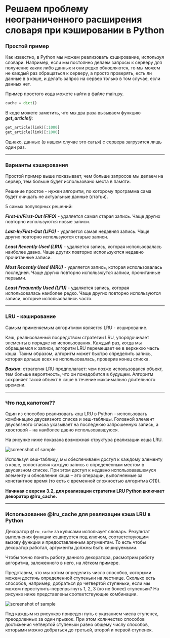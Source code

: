 # Решаем проблему неограниченного расширения словаря при кэшировании в Python

### Простой пример

Как известно, в Python мы можем реализовать кэширование, используя словари. Например, если мы постоянно делаем запросы к серверу для получение каких либо данных и они редко обновляются, то мы можем не каждый раз обращаться к серверу, а просто проверять, есть ли данные в в кэше, и делать запрос на сервер только в том случае, если данных нет. 

Пример простого кода можете найти в файле main.py.

```Python
cache = dict()
```

В коде можете заметить, что мы два раза вызываем функцию ***get_article()***:
```Python
get_article(link)[:1000]
get_article(link)[:1000]
```
Однако, данные (в нашем случае это сатья) с сервера загрузится лишь один раз.
****
### Варианты кэширования

Простой пример выше показывает, чем больше запросов мы делаем на сервер, тем больше будет использовано места в памяти.

Решение простое - нужен алгоритм, по которому программа сама будет очищать не актуальные данные (статьи).

5 самых популярных решений:

***First-In/First-Out (FIFO)*** - удаляется самая старая запись. Чаще других повторно используются новые записи.

***Last-In/First-Out (LIFO)*** - удаляется самая недавняя запись. Чаще других повторно используются старые записи.

***Least Recently Used (LRU)*** - удаляется запись, которая использовалась наиболее давно. Чаще других повторно используются недавно прочитанные записи.  

***Most Recently Used (MRU)*** - удаляется запись, которая использовалась последней. Чаще других повторно использюутся записи, прочитанные первыми.

***Least Frequently Used (LFU)*** - удаляется запись, которая использовалась наиболее редко. Чаще других повторно используются записи, которые использовались часто.
****

### LRU - кэширование

Самым применяемым алгоритмом является LRU - кэширование.

Кэш, реализованный посредством стратегии LRU, упорядочивает элементы в порядке их использования. Каждый раз, когда мы обращаемся к записи, алгоритм LRU перемещает ее в верхнюю часть кэша. Таким образом, алгоритм может быстро определить запись, которая дольше всех не использовалась, проверив конец списка.

***Важно***: стратегия LRU предполагает: чем позже использовался объект, тем больше вероятность, что он понадобится в будущем. Алгоритм сохраняет такой объект в кэше в течение максимально длительного времени.

****

### Что под капотом??

Один из способов реализовать кэш LRU в Python – использовать комбинацию двусвязного списка и хеш-таблицы. Головной элемент двусвязного списка указывает на последнюю запрошенную запись, а хвостовой – на наиболее давно использовавшуюся.

На рисунке ниже показана возможная структура реализации кэша LRU.

![screenshot of sample](https://media.proglib.io/posts/2020/11/16/0e5778fa08c56242c5900d10a80a83db.png)


Используя хеш-таблицу, мы обеспечиваем доступ к каждому элементу в кэше, сопоставляя каждую запись с определенным местом в двусвязном списке. При этом доступ к недавно использовавшемуся элементу и обновление кэша – это операции, выполняемые за константное время (то есть с временной сложностью алгоритма 𝑂(1)).

**Начиная с версии 3.2, для реализации стратегии LRU Python включает декоратор @lru_cache.**

****
### Использование @lru_cache для реализации кэша LRU в Python

Декоратор `@lru_cache` за кулисами использует словарь. Результат выполнения функции кэшируется под ключом, соответствующим вызову функции и предоставленным аргументам. То есть чтобы декоратор работал, аргументы должны быть хешируемыми.

Чтобы точно понять работу данного декоратора, расмотрим работу алгоритма, заложенного в него, на лёгком примере.

Представим, что мы хотим определить число способов, которыми можем достичь определенной ступеньки на лестнице. Сколько есть способов, например, добраться до четвертой ступеньки, если мы можем переступить-перепрыгнуть 1, 2, 3 (но не более) ступеньки? На рисунке ниже представлены соответствующие комбинации.

![screenshot of sample](https://media.proglib.io/posts/2020/11/16/11591018b88408024ade280e7a62d014.png)

Под каждым из рисунков приведен путь с указанием числа ступенек, преодоленных за один прыжок. При этом количество способов достижения четвертой ступеньки равно общему числу способов, которыми можно добраться до третьей, второй и первой ступенек.






